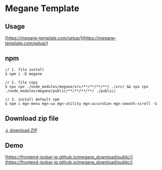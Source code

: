 # Megane Template

## Usage
[https://megane-template.com/setup/](https://megane-template.com/setup/)


## npm
```
// 1. file install
$ npm i -D megane

// 2. file copy
$ npx cpx ./node_modules/megane/src/**/**/**/**/ ./src/ && npx cpx ./node_modules/megane/public/**/**/**/**/ ./public/

// 3. install default npm
$ npm i mgn-menu mgn-ua mgn-utility mgn-accordion mgn-smooth-scroll -S
```

## Download zip file
[↓ download ZIP](https://github.com/frontend-isobar-jp/megane_download/blob/master/megane_download.zip?raw=true)

## Demo
[https://frontend-isobar-jp.github.io/megane_download/public/](https://frontend-isobar-jp.github.io/megane_download/public/)
